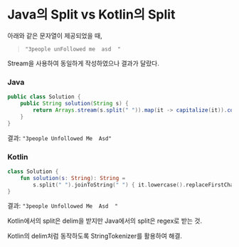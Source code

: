 # Java의 Split vs Kotlin의 Split

아래와 같은 문자열이 제공되었을 때,

> `"3people unFollowed me  asd  "`

Stream을 사용하여 동일하게 작성하였으나 결과가 달랐다.

### Java

```java
public class Solution {
    public String solution(String s) {
        return Arrays.stream(s.split(" ")).map(it -> capitalize(it)).collect(Collectors.joining(" "));
    }
}
```

결과: `"3people Unfollowed Me  Asd"`

### Kotlin

```kotlin
class Solution {
    fun solution(s: String): String =
        s.split(" ").joinToString(" ") { it.lowercase().replaceFirstChar { c -> c.titlecase() } }
}
```

결과: `"3people Unfollowed Me  Asd  "`

Kotlin에서의 split은 delim을 받지만 Java에서의 split은 regex로 받는 것.

Kotlin의 delim처럼 동작하도록 StringTokenizer를 활용하여 해결.

